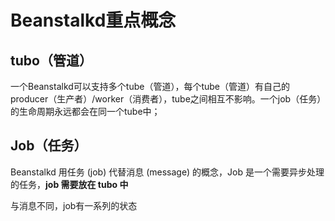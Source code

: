 # Beanstalkd重点概念

## tubo（管道）

一个Beanstalkd可以支持多个tube（管道），每个tube（管道）有自己的producer（生产者）/worker（消费者），tube之间相互不影响。一个job（任务）的生命周期永远都会在同一个tube中；

## Job（任务）

Beanstalkd 用任务 \(job\) 代替消息 \(message\) 的概念，Job 是一个需要异步处理的任务，**job 需要放在 tubo 中**

与消息不同，job有一系列的状态





